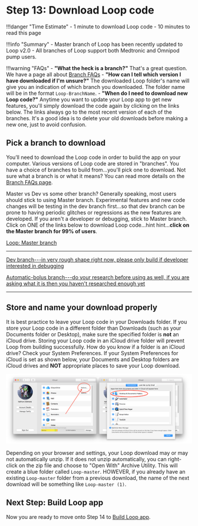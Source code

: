 # Step 13: Download Loop code

!!!danger "Time Estimate"
    - 1 minute to download Loop code
    - 10 minutes to read this page

!!!info "Summary"
    - Master branch of Loop has been recently updated to Loop v2.0
    - All branches of Loop support both Medtronic and Omnipod pump users.

!!!warning "FAQs"
    - **"What the heck is a branch?"** That's a great question. We have a page all about [Branch FAQs](../faqs/branch-faqs.md)
    - **"How can I tell which version I have downloaded if I'm unsure?"** The downloaded Loop folder's name will give you an indication of which branch you downloaded. The folder name will be in the format `Loop-BranchName`.
    - **"When do I need to download new Loop code?"** Anytime you want to update your Loop app to get new features, you'll simply download the code again by clicking on the links below. The links always go to the most recent version of each of the branches. It's a good idea is to delete your old downloads before making a new one, just to avoid confusion.

## Pick a branch to download

You’ll need to download the Loop code in order to build the app on your computer. Various versions of Loop code are stored in "branches". You have a choice of branches to build from...you'll pick one to download. Not sure what a branch is or what it means? You can read more details on the [Branch FAQs page](../faqs/branch-faqs.md).

Master vs Dev vs some other branch? Generally speaking, most users should stick to using Master branch. Experimental features and new code changes will be testing in the dev branch first...so that dev branch can be prone to having periodic glitches or regressions as the new features are developed. If you aren't a developer or debugging, stick to Master branch.  Click on ONE of the links below to download Loop code...hint hint...**click on the Master branch for 99% of users**.

[Loop: Master branch](https://github.com/LoopKit/Loop/archive/master.zip)

---

[Dev branch---in very rough shape right now, please only build if developer interested in debugging](https://github.com/LoopKit/Loop/archive/dev.zip)

[Automatic-bolus branch---do your research before using as well, if you are asking what it is then you haven't researched enough yet](https://github.com/LoopKit/Loop/archive/automatic-bolus.zip)

---

## Store and name your download properly

It is best practice to leave your Loop code in your Downloads folder. If you store your Loop code in a different folder than Downloads (such as your Documents folder or Desktop), make sure the specified folder is **not** an iCloud drive. Storing your Loop code in an iCloud drive folder will prevent Loop from building successfully.  How do you know if a folder is an iCloud drive? Check your System Preferences. If your System Preferences for iCloud is set as shown below, your Documents and Desktop folders are iCloud drives and **NOT** appropriate places to save your Loop download.

![../img/icloud-drive.png](img/icloud-drive.png) </br>

Depending on your browser and settings, your Loop download may or may not automatically unzip. If it does not unzip automatically, you can right-click on the zip file and choose to "Open With" Archive Utility. This will create a blue folder called `Loop-master`.  HOWEVER, if you already have an existing `Loop-master` folder from a previous download, the name of the next download will be something like `Loop-master (1)`.

## Next Step: Build Loop app

Now you are ready to move onto Step 14 to [Build Loop app](step14.md).
